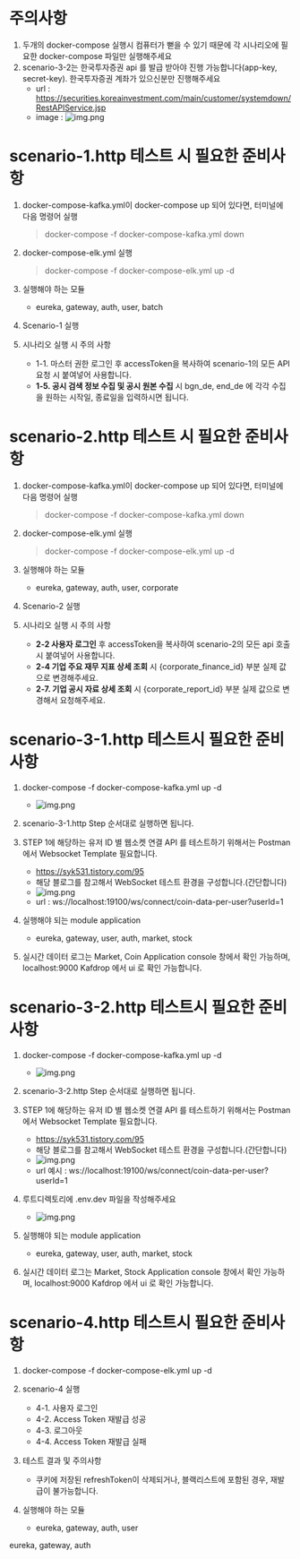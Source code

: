 # 주의사항
1. 두개의 docker-compose 실행시 컴퓨터가 뻗을 수 있기 때문에 각 시나리오에 필요한 docker-compose 파일만 실행해주세요
2. scenario-3-2는 한국투자증권 api 를 발급 받아야 진행 가능합니다(app-key, secret-key). 한국투자증권 계좌가 있으신분만 진행해주세요
   - url : https://securities.koreainvestment.com/main/customer/systemdown/RestAPIService.jsp
   - image : ![img.png](images/img-한투.png)

# scenario-1.http 테스트 시 필요한 준비사항

1. docker-compose-kafka.yml이 docker-compose up 되어 있다면, 터미널에 다음 명령어 실행

   > docker-compose -f docker-compose-kafka.yml down
2. docker-compose-elk.yml 실행
   > docker-compose -f docker-compose-elk.yml up -d
3. 실행해야 하는 모듈
   - eureka, gateway, auth, user, batch
4. Scenario-1 실행
5. 시나리오 실행 시 주의 사항
   - 1-1. 마스터 권한 로그인 후 accessToken을 복사하여 scenario-1의 모든 API 요청 시 붙여넣어 사용합니다.
   - **1-5. 공시 검색 정보 수집 및 공시 원본 수집** 시 bgn_de, end_de 에 각각 수집을 원하는 시작일, 종료일을 입력하시면 됩니다.

# scenario-2.http 테스트 시 필요한 준비사항

1. docker-compose-kafka.yml이 docker-compose up 되어 있다면, 터미널에 다음 명령어 실행

   > docker-compose -f docker-compose-kafka.yml down
2. docker-compose-elk.yml 실행
   > docker-compose -f docker-compose-elk.yml up -d
3. 실행해야 하는 모듈
   - eureka, gateway, auth, user, corporate
4. Scenario-2 실행
5. 시나리오 실행 시 주의 사항
   - **2-2 사용자 로그인** 후 accessToken을 복사하여 scenario-2의 모든 api 호출 시 붙여넣어 사용합니다.
   - **2-4 기업 주요 재무 지표 상세 조회** 시 {corporate_finance_id} 부분 실제 값으로 변경해주세요.
   - **2-7. 기업 공시 자료 상세 조회** 시 {corporate_report_id} 부분 실제 값으로 변경해서 요청해주세요.

# scenario-3-1.http 테스트시 필요한 준비사항

1. docker-compose -f docker-compose-kafka.yml up -d
   - ![img.png](images/img.png)

2. scenario-3-1.http Step 순서대로 실행하면 됩니다.

3. STEP 1에 해당하는 유저 ID 별 웹소켓 연결 API 를 테스트하기 위해서는 Postman 에서 Websocket Template 필요합니다.
   - https://syk531.tistory.com/95
   - 해당 블로그를 참고해서 WebSocket 테스트 환경을 구성합니다.(간단합니다)
   - ![img.png](images/img-websocket.png)
   - url : ws://localhost:19100/ws/connect/coin-data-per-user?userId=1

4. 실행해야 되는 module application
   - eureka, gateway, user, auth, market, stock

5. 실시간 데이터 로그는 Market, Coin Application console 창에서 확인 가능하며, localhost:9000 Kafdrop 에서 ui 로 확인 가능합니다.

# scenario-3-2.http 테스트시 필요한 준비사항

1. docker-compose -f docker-compose-kafka.yml up -d
   - ![img.png](images/img.png)

2. scenario-3-2.http Step 순서대로 실행하면 됩니다.

3. STEP 1에 해당하는 유저 ID 별 웹소켓 연결 API 를 테스트하기 위해서는 Postman 에서 Websocket Template 필요합니다.
   - https://syk531.tistory.com/95
   - 해당 블로그를 참고해서 WebSocket 테스트 환경을 구성합니다.(간단합니다)
   - ![img.png](images/img-websocket.png)
   - url 예시 : ws://localhost:19100/ws/connect/coin-data-per-user?userId=1

4. 루트디렉토리에 .env.dev 파일을 작성해주세요
   - ![img.png](images/img-env.png)

5. 실행해야 되는 module application
   - eureka, gateway, user, auth, market, stock

6. 실시간 데이터 로그는 Market, Stock Application console 창에서 확인 가능하며, localhost:9000 Kafdrop 에서 ui 로 확인 가능합니다.



# scenario-4.http 테스트시 필요한 준비사항
1. docker-compose -f docker-compose-elk.yml up -d

2. scenario-4 실행
   - 4-1. 사용자 로그인
   - 4-2. Access Token 재발급 성공
   - 4-3. 로그아웃
   - 4-4. Access Token 재발급 실패

3. 테스트 결과 및 주의사항
   - 쿠키에 저장된 refreshToken이 삭제되거나, 블랙리스트에 포함된 경우, 재발급이 불가능합니다.

4. 실행해야 하는 모듈
   - eureka, gateway, auth, user

eureka, gateway, auth